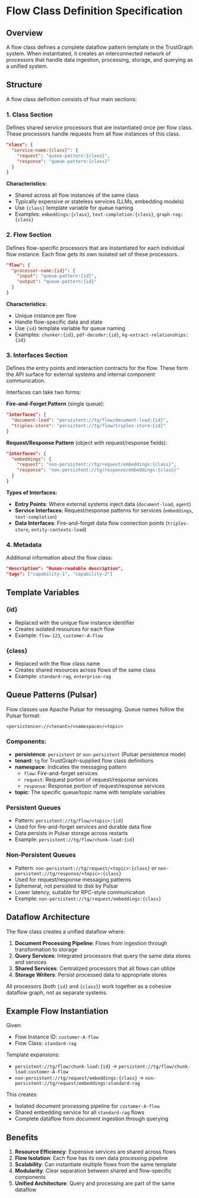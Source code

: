 # Flow Class Definition Specification

## Overview

A flow class defines a complete dataflow pattern template in the TrustGraph system. When instantiated, it creates an interconnected network of processors that handle data ingestion, processing, storage, and querying as a unified system.

## Structure

A flow class definition consists of four main sections:

### 1. Class Section
Defines shared service processors that are instantiated once per flow class. These processors handle requests from all flow instances of this class.

```json
"class": {
  "service-name:{class}": {
    "request": "queue-pattern:{class}",
    "response": "queue-pattern:{class}"
  }
}
```

**Characteristics:**
- Shared across all flow instances of the same class
- Typically expensive or stateless services (LLMs, embedding models)
- Use `{class}` template variable for queue naming
- Examples: `embeddings:{class}`, `text-completion:{class}`, `graph-rag:{class}`

### 2. Flow Section
Defines flow-specific processors that are instantiated for each individual flow instance. Each flow gets its own isolated set of these processors.

```json
"flow": {
  "processor-name:{id}": {
    "input": "queue-pattern:{id}",
    "output": "queue-pattern:{id}"
  }
}
```

**Characteristics:**
- Unique instance per flow
- Handle flow-specific data and state
- Use `{id}` template variable for queue naming
- Examples: `chunker:{id}`, `pdf-decoder:{id}`, `kg-extract-relationships:{id}`

### 3. Interfaces Section
Defines the entry points and interaction contracts for the flow. These form the API surface for external systems and internal component communication.

Interfaces can take two forms:

**Fire-and-Forget Pattern** (single queue):
```json
"interfaces": {
  "document-load": "persistent://tg/flow/document-load:{id}",
  "triples-store": "persistent://tg/flow/triples-store:{id}"
}
```

**Request/Response Pattern** (object with request/response fields):
```json
"interfaces": {
  "embeddings": {
    "request": "non-persistent://tg/request/embeddings:{class}",
    "response": "non-persistent://tg/response/embeddings:{class}"
  }
}
```

**Types of Interfaces:**
- **Entry Points**: Where external systems inject data (`document-load`, `agent`)
- **Service Interfaces**: Request/response patterns for services (`embeddings`, `text-completion`)
- **Data Interfaces**: Fire-and-forget data flow connection points (`triples-store`, `entity-contexts-load`)

### 4. Metadata
Additional information about the flow class:

```json
"description": "Human-readable description",
"tags": ["capability-1", "capability-2"]
```

## Template Variables

### {id}
- Replaced with the unique flow instance identifier
- Creates isolated resources for each flow
- Example: `flow-123`, `customer-A-flow`

### {class}
- Replaced with the flow class name
- Creates shared resources across flows of the same class
- Example: `standard-rag`, `enterprise-rag`

## Queue Patterns (Pulsar)

Flow classes use Apache Pulsar for messaging. Queue names follow the Pulsar format:
```
<persistence>://<tenant>/<namespace>/<topic>
```

### Components:
- **persistence**: `persistent` or `non-persistent` (Pulsar persistence mode)
- **tenant**: `tg` for TrustGraph-supplied flow class definitions
- **namespace**: Indicates the messaging pattern
  - `flow`: Fire-and-forget services
  - `request`: Request portion of request/response services
  - `response`: Response portion of request/response services
- **topic**: The specific queue/topic name with template variables

### Persistent Queues
- Pattern: `persistent://tg/flow/<topic>:{id}`
- Used for fire-and-forget services and durable data flow
- Data persists in Pulsar storage across restarts
- Example: `persistent://tg/flow/chunk-load:{id}`

### Non-Persistent Queues
- Pattern: `non-persistent://tg/request/<topic>:{class}` or `non-persistent://tg/response/<topic>:{class}`
- Used for request/response messaging patterns
- Ephemeral, not persisted to disk by Pulsar
- Lower latency, suitable for RPC-style communication
- Example: `non-persistent://tg/request/embeddings:{class}`

## Dataflow Architecture

The flow class creates a unified dataflow where:

1. **Document Processing Pipeline**: Flows from ingestion through transformation to storage
2. **Query Services**: Integrated processors that query the same data stores and services
3. **Shared Services**: Centralized processors that all flows can utilize
4. **Storage Writers**: Persist processed data to appropriate stores

All processors (both `{id}` and `{class}`) work together as a cohesive dataflow graph, not as separate systems.

## Example Flow Instantiation

Given:
- Flow Instance ID: `customer-A-flow`
- Flow Class: `standard-rag`

Template expansions:
- `persistent://tg/flow/chunk-load:{id}` → `persistent://tg/flow/chunk-load:customer-A-flow`
- `non-persistent://tg/request/embeddings:{class}` → `non-persistent://tg/request/embeddings:standard-rag`

This creates:
- Isolated document processing pipeline for `customer-A-flow`
- Shared embedding service for all `standard-rag` flows
- Complete dataflow from document ingestion through querying

## Benefits

1. **Resource Efficiency**: Expensive services are shared across flows
2. **Flow Isolation**: Each flow has its own data processing pipeline
3. **Scalability**: Can instantiate multiple flows from the same template
4. **Modularity**: Clear separation between shared and flow-specific components
5. **Unified Architecture**: Query and processing are part of the same dataflow